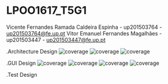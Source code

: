 # LPOO1617_T5G1
Vicente Fernandes Ramada Caldeira Espinha - up201503764 - up201503764@fe.up.pt
Vitor Emanuel Fernandes Magalhães - up201503447 -  up201503447@fe.up.pt

.Architecture Design
![coverage](https://cloud.githubusercontent.com/assets/22790772/24335737/139c030e-127b-11e7-9d20-433e52ba2152.png)
![coverage](https://cloud.githubusercontent.com/assets/22790772/24335737/139c030e-127b-11e7-9d20-433e52ba2152.png)
![coverage](https://cloud.githubusercontent.com/assets/22790772/24335737/139c030e-127b-11e7-9d20-433e52ba2152.png)

.GUI Design
![coverage](https://cloud.githubusercontent.com/assets/22790772/24335737/139c030e-127b-11e7-9d20-433e52ba2152.png)
![coverage](https://cloud.githubusercontent.com/assets/22790772/24335737/139c030e-127b-11e7-9d20-433e52ba2152.png)
![coverage](https://cloud.githubusercontent.com/assets/22790772/24335737/139c030e-127b-11e7-9d20-433e52ba2152.png)
![coverage](https://cloud.githubusercontent.com/assets/22790772/24335737/139c030e-127b-11e7-9d20-433e52ba2152.png)

.Test Design
